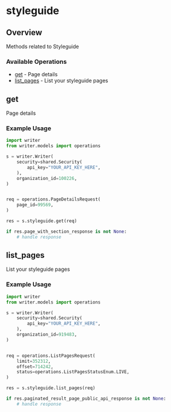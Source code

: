 # styleguide

## Overview

Methods related to Styleguide

### Available Operations

* [get](#get) - Page details
* [list_pages](#list_pages) - List your styleguide pages

## get

Page details

### Example Usage

```python
import writer
from writer.models import operations

s = writer.Writer(
    security=shared.Security(
        api_key="YOUR_API_KEY_HERE",
    ),
    organization_id=100226,
)


req = operations.PageDetailsRequest(
    page_id=99569,
)

res = s.styleguide.get(req)

if res.page_with_section_response is not None:
    # handle response
```

## list_pages

List your styleguide pages

### Example Usage

```python
import writer
from writer.models import operations

s = writer.Writer(
    security=shared.Security(
        api_key="YOUR_API_KEY_HERE",
    ),
    organization_id=919483,
)


req = operations.ListPagesRequest(
    limit=352312,
    offset=714242,
    status=operations.ListPagesStatusEnum.LIVE,
)

res = s.styleguide.list_pages(req)

if res.paginated_result_page_public_api_response is not None:
    # handle response
```

